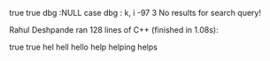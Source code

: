 true
true
dbg :NULL case
dbg : k, i -97 3
No results for search query!


Rahul Deshpande ran 128 lines of C++ (finished in 1.08s):

true
true
 hel 
 hell 
 hello 
 help 
 helping 
 helps 
